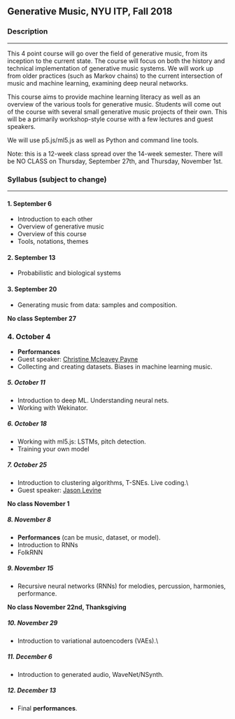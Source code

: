 ## Generative Music, NYU ITP, Fall 2018

### Description
--------

This 4 point course will go over the field of generative music, from its inception to the current state. The course will focus on both the history and technical implementation of generative music systems. We will work up from older practices (such as Markov chains) to the current intersection of music and machine learning, examining deep neural networks. 

This course aims to provide machine learning literacy as well as an overview of the various tools for generative music. Students will come out of the course with several small generative music projects of their own. This will be a primarily workshop-style course with a few lectures and guest speakers.

We will use p5.js/ml5.js as well as Python and command line tools.

Note: this is a 12-week class spread over the 14-week semester. There will be NO CLASS on Thursday, September 27th, and Thursday, November 1st.


### Syllabus (subject to change)
--------

#### 1. September 6
  * Introduction to each other
  * Overview of generative music
  * Overview of this course 
  * Tools, notations, themes 

#### 2. September 13

  * Probabilistic and biological systems

#### 3. September 20

  * Generating music from data: samples and composition.

**No class September 27**

### 4. October 4
  * **Performances**
  * Guest speaker: [Christine Mcleavey Payne](http://christinemcleavey.com/)
  * Collecting and creating datasets. Biases in machine learning music.

##### 5. October 11
  * Introduction to deep ML. Understanding neural nets.
  * Working with Wekinator.

##### 6. October 18
  * Working with ml5.js: LSTMs, pitch detection.
  * Training your own model

##### 7. October 25
  * Introduction to clustering algorithms, T-SNEs. Live coding.\
  * Guest speaker: [Jason Levine](https://www.instagram.com/livecodez)

**No class November 1**

##### 8. November 8
  * **Performances** (can be music, dataset, or model).
  * Introduction to RNNs
  * FolkRNN

##### 9. November 15
  * Recursive neural networks (RNNs) for melodies, percussion, harmonies, performance.

**No class November 22nd, Thanksgiving**

##### 10. November 29
  * Introduction to variational autoencoders (VAEs).\

##### 11. December 6
  * Introduction to generated audio, WaveNet/NSynth.

##### 12. December 13
  * Final **performances**.



